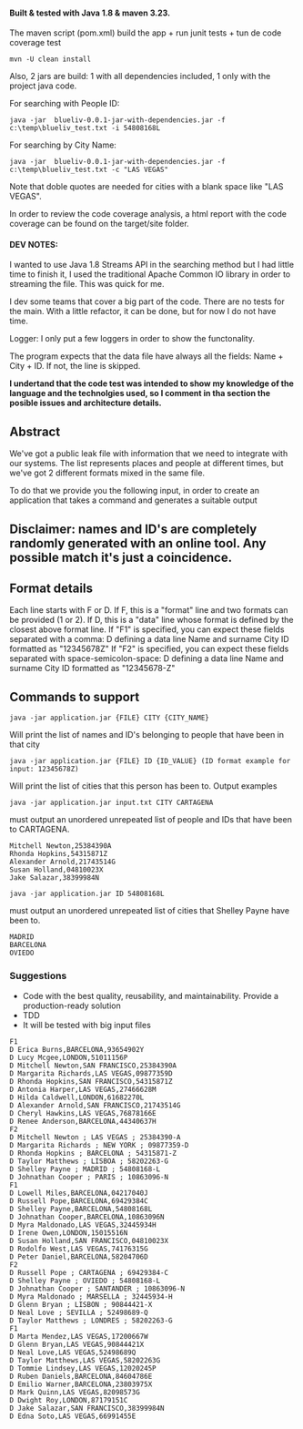 #### Built & tested with Java 1.8 & maven 3.23.

The maven script (pom.xml) build the app + run junit tests + tun de code coverage test

```
mvn -U clean install
```

Also, 2 jars are build: 1 with all dependencies included, 1 only with the project java code.

For searching with People ID:
``` 
java -jar  blueliv-0.0.1-jar-with-dependencies.jar -f c:\temp\blueliv_test.txt -i 54808168L
```
For searching by City Name:
```
java -jar  blueliv-0.0.1-jar-with-dependencies.jar -f c:\temp\blueliv_test.txt -c "LAS VEGAS"
```
Note that doble quotes are needed for cities with a blank space like "LAS VEGAS". 

In order to review the code coverage analysis,  a html report with the code coverage can be found on the target/site folder.

#### DEV NOTES:

I wanted to use Java 1.8 Streams API in the searching method but I had little time to finish it, I used the traditional  Apache Common IO library in order to streaming the file. This was quick for me.

I dev some teams that cover a big part of the code. There are no tests for the main. With a little refactor, it can be done, but for now I do not have time.

Logger: I only put a few loggers in order to show the functonality. 

The program expects that the data file have always all the fields: Name + City + ID. If not, the line is skipped.

**I undertand that the code test was intended to show my knowledge of the language and the technolgies used, so I comment in tha section the posible issues and architecture details.**




## Abstract
We've got a public leak file with information that we need to integrate with our systems. The list represents places and people at different times, but we've got 2 different formats mixed in the same file.

To do that we provide you the following input, in order to create an application that takes a command and generates a suitable output

## Disclaimer: names and ID's are completely randomly generated with an online tool. Any possible match it's just a coincidence.

## Format details
Each line starts with F or D.
If F, this is a "format" line and two formats can be provided (1 or 2).
If D, this is a "data" line whose format is defined by the closest above format line.
If "F1" is specified, you can expect these fields separated with a comma:
D defining a data line
Name and surname
City
ID formatted as "12345678Z"
If "F2" is specified, you can expect these fields separated with space-semicolon-space:
D defining a data line
Name and surname
City
ID formatted as "12345678-Z"

## Commands to support
```
java -jar application.jar {FILE} CITY {CITY_NAME}
```
Will print the list of names and ID's belonging to people that have been in that city

```
java -jar application.jar {FILE} ID {ID_VALUE} (ID format example for input: 12345678Z) 
```
Will print the list of cities that this person has been to.
Output examples
```
java -jar application.jar input.txt CITY CARTAGENA  
```
must output an unordered unrepeated list of people and IDs that have been to 
CARTAGENA.

```
Mitchell Newton,25384390A
Rhonda Hopkins,54315871Z
Alexander Arnold,21743514G
Susan Holland,04810023X
Jake Salazar,38399984N
```
```
java -jar application.jar ID 54808168L 
```
must output an unordered unrepeated list of cities that Shelley Payne have been to.
```
MADRID
BARCELONA
OVIEDO
```

### Suggestions
* Code with the best quality, reusability, and maintainability. Provide a production-ready solution
* TDD
* It will be tested with big input files

```
F1
D Erica Burns,BARCELONA,93654902Y
D Lucy Mcgee,LONDON,51011156P
D Mitchell Newton,SAN FRANCISCO,25384390A
D Margarita Richards,LAS VEGAS,09877359D
D Rhonda Hopkins,SAN FRANCISCO,54315871Z
D Antonia Harper,LAS VEGAS,27466628M
D Hilda Caldwell,LONDON,61682270L
D Alexander Arnold,SAN FRANCISCO,21743514G
D Cheryl Hawkins,LAS VEGAS,76878166E
D Renee Anderson,BARCELONA,44340637H
F2
D Mitchell Newton ; LAS VEGAS ; 25384390-A
D Margarita Richards ; NEW YORK ; 09877359-D
D Rhonda Hopkins ; BARCELONA ; 54315871-Z
D Taylor Matthews ; LISBOA ; 58202263-G
D Shelley Payne ; MADRID ; 54808168-L
D Johnathan Cooper ; PARIS ; 10863096-N
F1
D Lowell Miles,BARCELONA,04217040J
D Russell Pope,BARCELONA,69429384C
D Shelley Payne,BARCELONA,54808168L
D Johnathan Cooper,BARCELONA,10863096N
D Myra Maldonado,LAS VEGAS,32445934H
D Irene Owen,LONDON,15015516N
D Susan Holland,SAN FRANCISCO,04810023X
D Rodolfo West,LAS VEGAS,74176315G
D Peter Daniel,BARCELONA,58204706D
F2
D Russell Pope ; CARTAGENA ; 69429384-C
D Shelley Payne ; OVIEDO ; 54808168-L
D Johnathan Cooper ; SANTANDER ; 10863096-N
D Myra Maldonado ; MARSELLA ; 32445934-H
D Glenn Bryan ; LISBON ; 90844421-X
D Neal Love ; SEVILLA ; 52498689-Q
D Taylor Matthews ; LONDRES ; 58202263-G
F1
D Marta Mendez,LAS VEGAS,17200667W
D Glenn Bryan,LAS VEGAS,90844421X
D Neal Love,LAS VEGAS,52498689Q
D Taylor Matthews,LAS VEGAS,58202263G
D Tommie Lindsey,LAS VEGAS,12020245P
D Ruben Daniels,BARCELONA,84604786E
D Emilio Warner,BARCELONA,23803975X
D Mark Quinn,LAS VEGAS,82098573G
D Dwight Roy,LONDON,87179151C
D Jake Salazar,SAN FRANCISCO,38399984N
D Edna Soto,LAS VEGAS,66991455E
```

